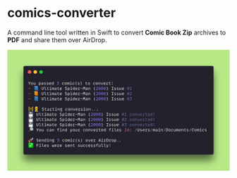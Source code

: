 # comics-converter

A command line tool written in Swift to convert **Comic Book Zip** archives to **PDF** and share them over AirDrop. 

<img src="art/comics-converter-example.png?raw=true">
